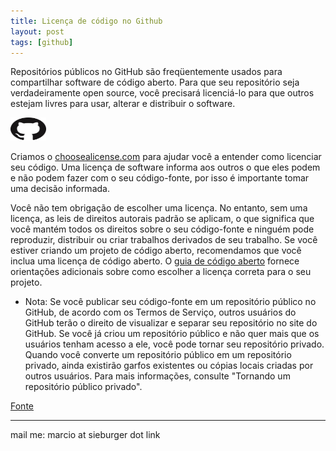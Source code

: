 ```yaml
---
title: Licença de código no Github
layout: post
tags: [github]
---
```

Repositórios públicos no GitHub são freqüentemente usados para compartilhar software de código aberto. Para que seu repositório seja verdadeiramente open source, você precisará licenciá-lo para que outros estejam livres para usar, alterar e distribuir o software.

<p align="left">
  <img width="57" height="37" src="/images/GitHub-Mark-64px.png">
</p>

Criamos o [choosealicense.com](http://choosealicense.com/) para ajudar você a entender como licenciar seu código. Uma licença de software informa aos outros o que eles podem e não podem fazer com o seu código-fonte, por isso é importante tomar uma decisão informada.

Você não tem obrigação de escolher uma licença. No entanto, sem uma licença, as leis de direitos autorais padrão se aplicam, o que significa que você mantém todos os direitos sobre o seu código-fonte e ninguém pode reproduzir, distribuir ou criar trabalhos derivados de seu trabalho. Se você estiver criando um projeto de código aberto, recomendamos que você inclua uma licença de código aberto. O [guia de código aberto](https://opensource.guide/legal/#which-open-source-license-is-appropriate-for-my-project) fornece orientações adicionais sobre como escolher a licença correta para o seu projeto.

  * Nota: Se você publicar seu código-fonte em um repositório público no GitHub, de acordo com os Termos de Serviço, outros usuários do GitHub terão o direito de visualizar e separar seu repositório no site do GitHub. Se você já criou um repositório público e não quer mais que os usuários tenham acesso a ele, você pode tornar seu repositório privado. Quando você converte um repositório público em um repositório privado, ainda existirão garfos existentes ou cópias locais criadas por outros usuários. Para mais informações, consulte "Tornando um repositório público privado".

[Fonte](https://help.github.com/articles/licensing-a-repository/)

***
mail me: marcio at sieburger dot link